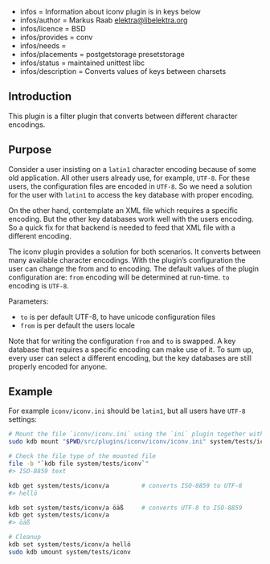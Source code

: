 - infos = Information about iconv plugin is in keys below
- infos/author = Markus Raab <elektra@libelektra.org>
- infos/licence = BSD
- infos/provides = conv
- infos/needs =
- infos/placements = postgetstorage presetstorage
- infos/status = maintained unittest libc
- infos/description = Converts values of keys between charsets

## Introduction

This plugin is a filter plugin that converts between different character encodings.

## Purpose

Consider a user insisting on a `latin1` character encoding because
of some old application. All other users already use, for example,
`UTF-8`. For these users, the configuration files are encoded in
`UTF-8`. So we need a solution for the user with `latin1` to access the
key database with proper encoding.

On the other hand, contemplate an XML file which requires a specific
encoding. But the other key databases work well with the users
encoding. So a quick fix for that backend is needed to feed that XML
file with a different encoding.

The iconv plugin provides a solution for both scenarios. It converts between
many available character encodings. With the plugin’s configuration
the user can change the from and to encoding.  The default values of the
plugin configuration are: `from` encoding will be determined at run-time.
`to` encoding is `UTF-8`.

Parameters:
- `to` is per default UTF-8, to have unicode configuration files
- `from` is per default the users locale

Note that for writing the configuration `from` and `to` is swapped. A
key database that requires a specific encoding can make use of it. To
sum up, every user can select a different encoding, but the key databases
are still properly encoded for anyone.

## Example

For example `iconv/iconv.ini` should be `latin1`, but all users
have `UTF-8` settings:

```sh
# Mount the file `iconv/iconv.ini` using the `ini` plugin together with `iconv`
sudo kdb mount "$PWD/src/plugins/iconv/iconv/iconv.ini" system/tests/iconv ini iconv from=UTF-8,to=ISO-8859-1

# Check the file type of the mounted file
file -b "`kdb file system/tests/iconv`"
#> ISO-8859 text

kdb get system/tests/iconv/a         # converts ISO-8859 to UTF-8
#> hellö

kdb set system/tests/iconv/a öäß     # converts UTF-8 to ISO-8859
kdb get system/tests/iconv/a
#> öäß

# Cleanup
kdb set system/tests/iconv/a hellö
sudo kdb umount system/tests/iconv
```
